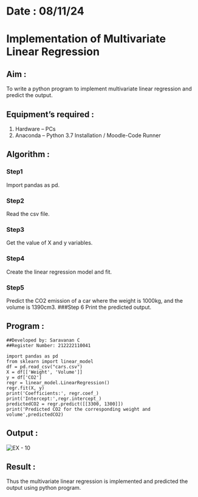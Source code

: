 # Date : 08/11/24
# Implementation of Multivariate Linear Regression
## Aim :
To write a python program to implement multivariate linear regression and predict the output.
## Equipment’s required :
1.	Hardware – PCs
2.	Anaconda – Python 3.7 Installation / Moodle-Code Runner
## Algorithm :
### Step1
Import pandas as pd.

### Step2
Read the csv file.

### Step3
Get the value of X and y variables.

### Step4
Create the linear regression model and fit.

### Step5
Predict the CO2 emission of a car where the weight is 1000kg, and the volume is 1390cm3.
###Step 6
Print the predicted output.
## Program :
```
##Developed by: Saravanan C
##Register Number: 212222110041

import pandas as pd
from sklearn import linear_model
df = pd.read_csv("cars.csv")
X = df[['Weight', 'Volume']]
y = df['CO2']
regr = linear_model.LinearRegression()
regr.fit(X, y)
print('Coefficients:', regr.coef_)
print('Intercept:',regr.intercept_)
predictedCO2 = regr.predict([[3300, 1300]])
print('Predicted CO2 for the corresponding weight and volume',predictedCO2)

```
## Output :
![EX - 10](https://github.com/user-attachments/assets/c9f85218-be83-496c-a983-23549a10058e)
## Result :
Thus the multivariate linear regression is implemented and predicted the output using python program.
